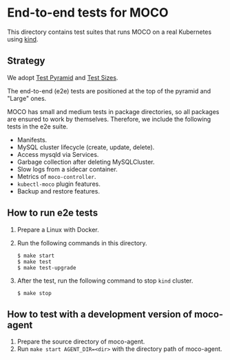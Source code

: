 # End-to-end tests for MOCO

This directory contains test suites that runs MOCO on a real Kubernetes using [kind][].

## Strategy

We adopt [Test Pyramid](https://martinfowler.com/bliki/TestPyramid.html) and [Test Sizes](https://testing.googleblog.com/2010/12/test-sizes.html).

The end-to-end (e2e) tests are positioned at the top of the pyramid and "Large" ones.

MOCO has small and medium tests in package directories, so all packages are ensured to work by themselves.
Therefore, we include the following tests in the e2e suite.

- Manifests.
- MySQL cluster lifecycle (create, update, delete).
- Access mysqld via Services.
- Garbage collection after deleting MySQLCluster.
- Slow logs from a sidecar container.
- Metrics of `moco-controller`.
- `kubectl-moco` plugin features.
- Backup and restore features.

## How to run e2e tests

1. Prepare a Linux with Docker.
2. Run the following commands in this directory.

    ```console
    $ make start
    $ make test
    $ make test-upgrade
    ```

3. After the test, run the following command to stop `kind` cluster.

    ```console
    $ make stop
    ```

## How to test with a development version of moco-agent

1. Prepare the source directory of moco-agent.
2. Run `make start AGENT_DIR=<dir>` with the directory path of moco-agent.

[kind]: https://kind.sigs.k8s.io/
